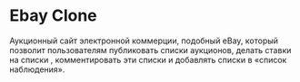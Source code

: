 # Ebay Clone

Аукционный сайт электронной коммерции, подобный eBay,
который позволит пользователям публиковать списки аукционов, делать ставки на списки
, комментировать эти списки и добавлять списки в «список наблюдения».
